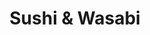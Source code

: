 ---
layout: place
title: "Sushi & Wasabi"
permalink: /california/agoura-hills/sushi-wasabi.html
stateAbbr: CA
stateName: California
cityName: Agoura Hills
seo:
  name: "Sushi & Wasabi"
  type: Restaurant
  links: http://www.sushi-wasabi.com/
description: "Looking for sushi in Agoura Hills, California? Check out Sushi & Wasabi for a delightful Japanese dining experience. Enjoy a variety of sushi and other dishe..."
place_id: ChIJ5WcmwKQm6IARKMnjHihlGFk
photos:
  - name: >-
      places/ChIJ5WcmwKQm6IARKMnjHihlGFk/photos/AeeoHcI--k_CYzAXUnHvUL3JlPysF9M0zD6yX4hz0HAYJPdj2q4s4ib21f-Wl-PYtGv1pXdjWFraWYKR4OGTVxnOLGODtT4cGkW6nJEzqqhn8Oztkvgt7YtWw6F8T6B18HpDzzYcUs7dFHvGuYu9OCIMR0lxRIX1uSEUoavZwGaalljpD-sQ6tE-QitQRVq5wdC-iuQ-k58frRf-4BEnQW3C5R24HiJ-_1GwF8Tr4Xnce7s-GYxkKY0XFqnMmCVPE9nQQMtQEBjtLQW7A2JglwiP6CIu8vuwF7xYQ92GaLnQumGetQ
    widthPx: 2016
    heightPx: 1512
    authorAttributions:
      - displayName: Sushi & Wasabi
        uri: https://maps.google.com/maps/contrib/107236956515770795792
        photoUri: >-
          https://lh3.googleusercontent.com/a/ACg8ocKMIsGapq8b2GTDqFkGDCIRrZf_HHQonphz0aCn5oBhFZrW6VE=s100-p-k-no-mo
    flagContentUri: >-
      https://www.google.com/local/imagery/report/?cb_client=maps_api_places.places_api&image_key=!1e10!2sAF1QipOtz0Z5J4bcV_lm5FzWXEDHLsExclzbEoz6-XuB&hl=en-US
    googleMapsUri: >-
      https://www.google.com/maps/place//data=!3m4!1e2!3m2!1sAF1QipOtz0Z5J4bcV_lm5FzWXEDHLsExclzbEoz6-XuB!2e10!4m2!3m1!1s0x80e826a4c02667e5:0x591865281ee3c928
  - name: >-
      places/ChIJ5WcmwKQm6IARKMnjHihlGFk/photos/AeeoHcLPjUoR-4eO-i3kIokT96NC6DmkCvczgWJDvf3rKa5EYqrZBlWI4yiSZNvRpScm04WRarzw4GDnqqZubHkbqnVnsh4BaHwQ0Q3zivDGpwd8IoyQebuc9I7TRMLjidFiFEDn6k7WfycVWfkkciuGWSHuFsptP6SfzLqmUuOfr8QssD9R3mWh6oAqmK97BHTY6pBCTsqOHFafvcgtjldrK2yTCx8dMZ6DQmA7RcKprYgWb-CBt6-Sf8USs9OxB2BjC32bWW2PxMKszrHjx2lO9KOPzHyIWfHTnNb1pJBINbX7PQ
    widthPx: 3024
    heightPx: 4032
    authorAttributions:
      - displayName: Sushi & Wasabi
        uri: https://maps.google.com/maps/contrib/107236956515770795792
        photoUri: >-
          https://lh3.googleusercontent.com/a/ACg8ocKMIsGapq8b2GTDqFkGDCIRrZf_HHQonphz0aCn5oBhFZrW6VE=s100-p-k-no-mo
    flagContentUri: >-
      https://www.google.com/local/imagery/report/?cb_client=maps_api_places.places_api&image_key=!1e10!2sAF1QipOn38gujCab3gX1TdIKtRL4Q7ClxAIUL4Ss2ikl&hl=en-US
    googleMapsUri: >-
      https://www.google.com/maps/place//data=!3m4!1e2!3m2!1sAF1QipOn38gujCab3gX1TdIKtRL4Q7ClxAIUL4Ss2ikl!2e10!4m2!3m1!1s0x80e826a4c02667e5:0x591865281ee3c928
  - name: >-
      places/ChIJ5WcmwKQm6IARKMnjHihlGFk/photos/AeeoHcKTogDhig7cpzUVGl8KVME3Fhe0R2yG5-aiGSp-4yT4pc5vxHBUFbLm7XQAa_CTagEqSZujmrLf7GGOL0yqbDU0hJ1mZSANUHX2HkI7LE0SszfXhgBbaIqULNhxwiT46CV0RwEnsZzucRdtVzgKnaSLLwiFdkW2xN_7tf35-M4tRg8-S81brhnbXKFaEV0UbcHUJy1LoAMVDb-RNM5uuDtOMcQ3u6kc6RCuc3igr0Ofv8pG3-KcF-GgnbvRI5MShC78Omh30Vd5VXxmv2SFAwJMqtFxhL6fERQivEhPhgyryg
    widthPx: 3564
    heightPx: 2906
    authorAttributions:
      - displayName: Sushi & Wasabi
        uri: https://maps.google.com/maps/contrib/107236956515770795792
        photoUri: >-
          https://lh3.googleusercontent.com/a/ACg8ocKMIsGapq8b2GTDqFkGDCIRrZf_HHQonphz0aCn5oBhFZrW6VE=s100-p-k-no-mo
    flagContentUri: >-
      https://www.google.com/local/imagery/report/?cb_client=maps_api_places.places_api&image_key=!1e10!2sAF1QipPaQdzay1TGdN4pbtC29J_2lOnB2zUuLTGCfRlE&hl=en-US
    googleMapsUri: >-
      https://www.google.com/maps/place//data=!3m4!1e2!3m2!1sAF1QipPaQdzay1TGdN4pbtC29J_2lOnB2zUuLTGCfRlE!2e10!4m2!3m1!1s0x80e826a4c02667e5:0x591865281ee3c928
  - name: >-
      places/ChIJ5WcmwKQm6IARKMnjHihlGFk/photos/AeeoHcIWKqFH2Je95zJS5qi6g8M6Evd00biL03qR_5bZOj95HXWq48ahuMMPQuTBzFJMsuD-Mj0XIkvUFQRjRqdtTg8tQfRARmfx-Ue0TDR0cNkNYpK3qBeXS_NYVSvdsA_Hw-oKRi3pAYxHJrQx57X29dPsC9clOAmq-mwmdN8foj0aQT05wof0q6FYcYsIaXzryPURpj3diDL6RitzByLTaiXkoIH5nz8Ux7ens4bys1O34V3Zzr5ZgWsC0UAa6BEQLq69awzBTW4c9lOEsbyM5JWgrYfFni0FfYGTZptqw0Smgg
    widthPx: 3870
    heightPx: 2359
    authorAttributions:
      - displayName: Sushi & Wasabi
        uri: https://maps.google.com/maps/contrib/107236956515770795792
        photoUri: >-
          https://lh3.googleusercontent.com/a/ACg8ocKMIsGapq8b2GTDqFkGDCIRrZf_HHQonphz0aCn5oBhFZrW6VE=s100-p-k-no-mo
    flagContentUri: >-
      https://www.google.com/local/imagery/report/?cb_client=maps_api_places.places_api&image_key=!1e10!2sAF1QipNWp8LbOp_QKnl6KUOY7SRvUXPgRyQ0nI4Enq3x&hl=en-US
    googleMapsUri: >-
      https://www.google.com/maps/place//data=!3m4!1e2!3m2!1sAF1QipNWp8LbOp_QKnl6KUOY7SRvUXPgRyQ0nI4Enq3x!2e10!4m2!3m1!1s0x80e826a4c02667e5:0x591865281ee3c928
  - name: >-
      places/ChIJ5WcmwKQm6IARKMnjHihlGFk/photos/AeeoHcLar_bWO9ju_YYRNUdmAptuMT5bDm1Lw0kLbYfZUgNC_ljz0Og7hh79l3o_nKgrC9gNX0uZBtyTKwsl2hGYBIekxRwbnS84L5-NIjyZl2JL5A17jp32B8Xpm80IoBKqcFlZIsavDeJIR6cAUDR2yzy1ufTRTBv8H1Mw9Z3PJRwxFlyTyK5NIat1GJaWJ18LAdelLug7N__hF36cl9omwxXujH2GoOaUCAECi9Wux6BCAMsgad1T3lrCfdwnctXIOft963ASlJ1nNU5Q3mEmdAtEdgOV2E2Ryo1Y4mPTmrUrlA
    widthPx: 4032
    heightPx: 3024
    authorAttributions:
      - displayName: Sushi & Wasabi
        uri: https://maps.google.com/maps/contrib/107236956515770795792
        photoUri: >-
          https://lh3.googleusercontent.com/a/ACg8ocKMIsGapq8b2GTDqFkGDCIRrZf_HHQonphz0aCn5oBhFZrW6VE=s100-p-k-no-mo
    flagContentUri: >-
      https://www.google.com/local/imagery/report/?cb_client=maps_api_places.places_api&image_key=!1e10!2sAF1QipNpJr4qwU80LQ4IJei8_8-rsUlQpurcBTI146WT&hl=en-US
    googleMapsUri: >-
      https://www.google.com/maps/place//data=!3m4!1e2!3m2!1sAF1QipNpJr4qwU80LQ4IJei8_8-rsUlQpurcBTI146WT!2e10!4m2!3m1!1s0x80e826a4c02667e5:0x591865281ee3c928
  - name: >-
      places/ChIJ5WcmwKQm6IARKMnjHihlGFk/photos/AeeoHcJV2CSPqUW9Odx8sClBFS-LzyceWHlnZMhd6Hmn_4v78H9EWM_SNiK5-Ey9xGgoCPaPDkJYNZvEwypsNbQ8Is0rCU12WLGD6DH3p8qHmXaUnjRN9YUASlThaYzHJ53K_Ct75xD8jh8irIVLQVZvEu7-eeHV2QxheN_Af9m-w6-BTKEjn7V3DG_VR84cqIk-HBSjEwXq_V0AP3cSYWeA9fu2bQbEHIiByFPJt5NxC6TEPBWdWYrFyUqu_8MHttxvh5B4jdgWeP8dOGyge5Y26cpzl73uOR0uJRICfve-79GXSw
    widthPx: 4800
    heightPx: 3600
    authorAttributions:
      - displayName: Sushi & Wasabi
        uri: https://maps.google.com/maps/contrib/107236956515770795792
        photoUri: >-
          https://lh3.googleusercontent.com/a/ACg8ocKMIsGapq8b2GTDqFkGDCIRrZf_HHQonphz0aCn5oBhFZrW6VE=s100-p-k-no-mo
    flagContentUri: >-
      https://www.google.com/local/imagery/report/?cb_client=maps_api_places.places_api&image_key=!1e10!2sAF1QipN9lgiuE_wuBW9EVQNA2eASe19wOI0QvQ69DogN&hl=en-US
    googleMapsUri: >-
      https://www.google.com/maps/place//data=!3m4!1e2!3m2!1sAF1QipN9lgiuE_wuBW9EVQNA2eASe19wOI0QvQ69DogN!2e10!4m2!3m1!1s0x80e826a4c02667e5:0x591865281ee3c928
  - name: >-
      places/ChIJ5WcmwKQm6IARKMnjHihlGFk/photos/AeeoHcJ5kYaimhuGhN0r5t-zLfsb9aF3XNmudzAUsNjcXi1Y9Art9fkV8EhUvtRiMHvBcBKEq3zQGnniFy8nI2w-WFjLgBFMYONvnGC2GfB30uzVfyRq4h0uv8mv-O72U_jXq_WwSr-r15tqQzVS7k8TRZioFYk82PBhMQj6GpxVFrd_M8VYSJNc-LYtOEDYReO_79oi0YJahYBbkWYdFsNsjIdpA7lS-w_mLEYc_DzPhq_BYbYtB9TQBt_FN_JqeXC6otLehm3wayQAmkEhyNUIZv-gIw0yMVhUjkkyWrUSf4cEig
    widthPx: 3870
    heightPx: 4024
    authorAttributions:
      - displayName: Sushi & Wasabi
        uri: https://maps.google.com/maps/contrib/107236956515770795792
        photoUri: >-
          https://lh3.googleusercontent.com/a/ACg8ocKMIsGapq8b2GTDqFkGDCIRrZf_HHQonphz0aCn5oBhFZrW6VE=s100-p-k-no-mo
    flagContentUri: >-
      https://www.google.com/local/imagery/report/?cb_client=maps_api_places.places_api&image_key=!1e10!2sAF1QipOmgXF7GL-hyj4JWqX1t1K5rSh9JuLRi745SEic&hl=en-US
    googleMapsUri: >-
      https://www.google.com/maps/place//data=!3m4!1e2!3m2!1sAF1QipOmgXF7GL-hyj4JWqX1t1K5rSh9JuLRi745SEic!2e10!4m2!3m1!1s0x80e826a4c02667e5:0x591865281ee3c928
  - name: >-
      places/ChIJ5WcmwKQm6IARKMnjHihlGFk/photos/AeeoHcISDuGdI05WWpqiPx70sgMFa8kZv84FYXx7OmihOHNbfaCsM2BegL0SmjtIC6cdgq-zXGz9fcqfEOjHyMPQFnAZcP5pGlalHoJ4jSpi0QJB8r_B8TfC2XxKJfzwGb781lphQkP_UBdxoIzwJsF4RHz6IIR4Lszv3nkimVlFZVA4aoOz57oY2gmcTzQYl0Ndlojti7CBYMVA5FE2eQvD1U4mzuL-DMuWrx47AJNbTo7LYi-W2zo08r1z1Hr-Jl-OyNBh-uho_wEDG8NGXXUDG9Hyxcpx0li9ucsN5AKZSA9Ov9Kqc1GEbieo10ICfKnOyXDcM5TFV6LYK8GtHCWy01S2q6pMEg07clR8Xxypq_2HCLRLO-xO7A3wAiKiiFWLq2zXcEIMpPNRvOxnSwGyrJ8U5AI0lsebvTRuh87V10gKzmrY
    widthPx: 3024
    heightPx: 4032
    authorAttributions:
      - displayName: Sangkern Lee
        uri: https://maps.google.com/maps/contrib/100603873028772384069
        photoUri: >-
          https://lh3.googleusercontent.com/a-/ALV-UjUKTKs5bM7-QsySEratzllNUgVkg-wItmNtvTk561DlGVnpe88u=s100-p-k-no-mo
    flagContentUri: >-
      https://www.google.com/local/imagery/report/?cb_client=maps_api_places.places_api&image_key=!1e10!2sCIHM0ogKEICAgICFqbGLlQE&hl=en-US
    googleMapsUri: >-
      https://www.google.com/maps/place//data=!3m4!1e2!3m2!1sCIHM0ogKEICAgICFqbGLlQE!2e10!4m2!3m1!1s0x80e826a4c02667e5:0x591865281ee3c928
  - name: >-
      places/ChIJ5WcmwKQm6IARKMnjHihlGFk/photos/AeeoHcJ9CkhCKXY_8sXCJdPtVVckR300Yyamy6XJhFgC4F55x-lpuyI_jlXyxTptQsRL1dctTxM5qnHj82sCgu04LHFPxAjS9qQlo7FfibDY6m8FC89OXAJ74Eqr9DVEVyHxRrtGHlNKFfbx8KFsGuFcXqpkerQqoOVv2zQeuH8WhfOBSTQstdVWQwEShZBpJ_mdqI7Q1c8xKGnXWAJsBrH9E1Ezo_p9__5kD-OKgUhb7L4fAgQWoQp8yWVlqGSWCzkxmUFLeYVrVBAlVl1_PKE40AUyoubOBozv_OQm6v9f7qwZ7A
    widthPx: 3024
    heightPx: 4032
    authorAttributions:
      - displayName: Sushi & Wasabi
        uri: https://maps.google.com/maps/contrib/107236956515770795792
        photoUri: >-
          https://lh3.googleusercontent.com/a/ACg8ocKMIsGapq8b2GTDqFkGDCIRrZf_HHQonphz0aCn5oBhFZrW6VE=s100-p-k-no-mo
    flagContentUri: >-
      https://www.google.com/local/imagery/report/?cb_client=maps_api_places.places_api&image_key=!1e10!2sAF1QipO4fpbydNrWEWSXen7o0RZj9cN7-xJ0sp_lMCr3&hl=en-US
    googleMapsUri: >-
      https://www.google.com/maps/place//data=!3m4!1e2!3m2!1sAF1QipO4fpbydNrWEWSXen7o0RZj9cN7-xJ0sp_lMCr3!2e10!4m2!3m1!1s0x80e826a4c02667e5:0x591865281ee3c928
  - name: >-
      places/ChIJ5WcmwKQm6IARKMnjHihlGFk/photos/AeeoHcK6xkorutq6z3X3LboRT6FBssOWSQoVmokDCIDmadjbuy_TTU1L2v7paN0zG-b4YLPyR--z4205Iw6WauR8XnwBFi9WbP6tw3om_Ov4nDU9qBvi_aWMaLH4Ij6PbNJa4wRGV0MgKjmyJJVDFr5-SvWjBHOGA2GABmN6t2kXjlEldPbSVRRCwxzONLBdrJMrKy2vLa_1kvKnyGVCJLzBneRKgyh-EmxLnG_5ob8ELp87bNSDfzAWmvZPx27RgufWeyvO0_2nxPMidx2JYyGTiDT33MU45H4ayZ_VGvZkrDwwiw
    widthPx: 3024
    heightPx: 4032
    authorAttributions:
      - displayName: Sushi & Wasabi
        uri: https://maps.google.com/maps/contrib/107236956515770795792
        photoUri: >-
          https://lh3.googleusercontent.com/a/ACg8ocKMIsGapq8b2GTDqFkGDCIRrZf_HHQonphz0aCn5oBhFZrW6VE=s100-p-k-no-mo
    flagContentUri: >-
      https://www.google.com/local/imagery/report/?cb_client=maps_api_places.places_api&image_key=!1e10!2sAF1QipOlBtpmHzV1n4l1WIa6E7bqPUNI1iAcXeDViaP8&hl=en-US
    googleMapsUri: >-
      https://www.google.com/maps/place//data=!3m4!1e2!3m2!1sAF1QipOlBtpmHzV1n4l1WIa6E7bqPUNI1iAcXeDViaP8!2e10!4m2!3m1!1s0x80e826a4c02667e5:0x591865281ee3c928
address: 5895 Kanan Rd, Agoura Hills, CA 91301, USA
street: 5895 Kanan Rd
city: Agoura Hills
state: CA
zip: '91301'
country: USA
neighborhood: null
latitude: '34.157366'
longitude: '-118.757249'
accessibility_options:
  wheelchairAccessibleParking: true
  wheelchairAccessibleRestroom: true
  wheelchairAccessibleSeating: true
business_status: OPERATIONAL
name: Sushi & Wasabi
google_maps_links:
  directionsUri: >-
    https://www.google.com/maps/dir//''/data=!4m7!4m6!1m1!4e2!1m2!1m1!1s0x80e826a4c02667e5:0x591865281ee3c928!3e0
  placeUri: https://maps.google.com/?cid=6419992491807983912
  writeAReviewUri: >-
    https://www.google.com/maps/place//data=!4m3!3m2!1s0x80e826a4c02667e5:0x591865281ee3c928!12e1
  reviewsUri: >-
    https://www.google.com/maps/place//data=!4m4!3m3!1s0x80e826a4c02667e5:0x591865281ee3c928!9m1!1b1
  photosUri: >-
    https://www.google.com/maps/place//data=!4m3!3m2!1s0x80e826a4c02667e5:0x591865281ee3c928!10e5
primary_type: Sushi Restaurant
opening_hours:
  regular: null
  current: null
secondary_opening_hours:
  regular:
    weekdayDescriptions: null
    type: null
  current:
    weekdayDescriptions: null
    type: null
phone: (818) 889-9334
price_level: PRICE_LEVEL_MODERATE
price_range: null
rating: '4.6'
rating_count: 233
website: http://www.sushi-wasabi.com/
reviews: null
parking_options: null
payment_options: null
allow_dogs: null
curbside_pickup: null
delivery: null
dine_in: null
good_for_children: null
good_for_groups: null
good_for_sports: null
live_music: null
menu_for_children: null
outdoor_seating: null
reservable: null
restroom: null
serves_beer: null
serves_breakfast: null
serves_brunch: null
serves_cocktails: null
serves_coffee: null
serves_dinner: null
serves_dessert: null
serves_lunch: null
serves_vegetarian_food: null
serves_wine: null
takeout: null
summary: null

---